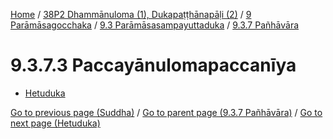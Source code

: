 
[Home](/) / [38P2 Dhammānuloma (1), Dukapaṭṭhānapāḷi (2)](../../../../38P2.md) / [9 Parāmāsagocchaka](../../../9.md) / [9.3 Parāmāsasampayuttaduka](../../9.3.md) / [9.3.7 Pañhāvāra](../9.3.7.md)

# 9.3.7.3 Paccayānulomapaccanīya

* [Hetuduka](9.3.7.3/Hetuduka.md)

[Go to previous page (Suddha)](9.3.7.2/9.3.7.2.1/Suddha.md) / [Go to parent page (9.3.7 Pañhāvāra)](../9.3.7.md) / [Go to next page (Hetuduka)](9.3.7.3/Hetuduka.md)


